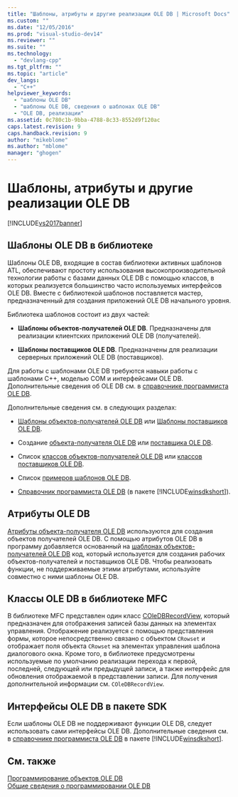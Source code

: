 ```yaml
---
title: "Шаблоны, атрибуты и другие реализации OLE DB | Microsoft Docs"
ms.custom: ""
ms.date: "12/05/2016"
ms.prod: "visual-studio-dev14"
ms.reviewer: ""
ms.suite: ""
ms.technology: 
  - "devlang-cpp"
ms.tgt_pltfrm: ""
ms.topic: "article"
dev_langs: 
  - "C++"
helpviewer_keywords: 
  - "шаблоны OLE DB"
  - "шаблоны OLE DB, сведения о шаблонах OLE DB"
  - "OLE DB, реализации"
ms.assetid: 0c780c1b-9bba-4788-8c33-8552d9f120ac
caps.latest.revision: 9
caps.handback.revision: 9
author: "mikeblome"
ms.author: "mblome"
manager: "ghogen"
---
```

# Шаблоны, атрибуты и другие реализации OLE DB
[!INCLUDE[vs2017banner](../../assembler/inline/includes/vs2017banner.md)]

## Шаблоны OLE DB в библиотеке  
 Шаблоны OLE DB, входящие в состав библиотеки активных шаблонов ATL, обеспечивают простоту использования высокопроизводительной технологии работы с базами данных OLE DB с помощью классов, в которых реализуется большинство часто используемых интерфейсов OLE DB.  Вместе с библиотекой шаблонов поставляется мастер, предназначенный для создания приложений OLE DB начального уровня.  
  
 Библиотека шаблонов состоит из двух частей:  
  
-   **Шаблоны объектов\-получателей OLE DB**. Предназначены для реализации клиентских приложений OLE DB \(получателей\).  
  
-   **Шаблоны поставщиков OLE DB**. Предназначены для реализации серверных приложений OLE DB \(поставщиков\).  
  
 Для работы с шаблонами OLE DB требуются навыки работы с шаблонами C\+\+, моделью COM и интерфейсами OLE DB.  Дополнительные сведения об OLE DB см. в [справочнике программиста OLE DB](https://msdn.microsoft.com/en-us/library/ms713643.aspx).  
  
 Дополнительные сведения см. в следующих разделах:  
  
-   [Шаблоны объектов\-получателей OLE DB](../../data/oledb/ole-db-consumer-templates-cpp.md) или [Шаблоны поставщиков OLE DB](../../data/oledb/ole-db-provider-templates-cpp.md).  
  
-   Создание [объекта\-получателя OLE DB](../../data/oledb/creating-an-ole-db-consumer.md) или [поставщика OLE DB](../../data/oledb/creating-an-ole-db-provider.md).  
  
-   Список [классов объектов\-получателей OLE DB](../../data/oledb/ole-db-consumer-templates-reference.md) или [классов поставщиков OLE DB](../../data/oledb/ole-db-provider-templates-reference.md).  
  
-   Список [примеров шаблонов OLE DB](http://msdn.microsoft.com/ru-ru/08958863-0b5f-41ad-ae99-fca7440c553c).  
  
-   [Справочник программиста OLE DB](https://msdn.microsoft.com/en-us/library/ms713643.aspx) \(в пакете [!INCLUDE[winsdkshort](../../atl/reference/includes/winsdkshort_md.md)]\).  
  
## Атрибуты OLE DB  
 [Атрибуты объекта\-получателя OLE DB](../../windows/ole-db-consumer-attributes.md) используются для создания объектов получателей OLE DB.  С помощью атрибутов OLE DB в программу добавляется основанный на [шаблонах объектов\-получателей OLE DB](../../data/oledb/ole-db-consumer-templates-reference.md) код, который используется для создания рабочих объектов\-получателей и поставщиков OLE DB.  Чтобы реализовать функции, не поддерживаемые этими атрибутами, используйте совместно с ними шаблоны OLE DB.  
  
## Классы OLE DB в библиотеке MFC  
 В библиотеке MFC представлен один класс [COleDBRecordView](../../mfc/reference/coledbrecordview-class.md), который предназначен для отображения записей базы данных на элементах управления.  Отображение реализуется с помощью представления формы, которое непосредственно связано с объектом `CRowset` и отображает поля объекта `CRowset` на элементах управления шаблона диалогового окна.  Кроме того, в библиотеке предусмотрены используемые по умолчанию реализации перехода к первой, последней, следующей или предыдущей записи, а также интерфейс для обновления отображаемой в представлении записи.  Для получения дополнительной информации см. `COleDBRecordView`.  
  
## Интерфейсы OLE DB в пакете SDK  
 Если шаблоны OLE DB не поддерживают функции OLE DB, следует использовать сами интерфейсы OLE DB.  Дополнительные сведения см. в [справочнике программиста OLE DB](https://msdn.microsoft.com/en-us/library/ms713643.aspx) в пакете [!INCLUDE[winsdkshort](../../atl/reference/includes/winsdkshort_md.md)].  
  
## См. также  
 [Программирование объектов OLE DB](../../data/oledb/ole-db-programming.md)   
 [Общие сведения о программировании OLE DB](../../data/oledb/ole-db-programming-overview.md)
